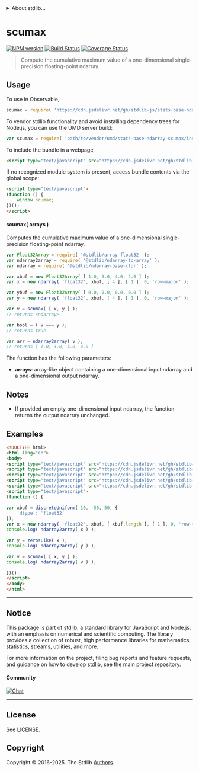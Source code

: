 <!--

@license Apache-2.0

Copyright (c) 2025 The Stdlib Authors.

Licensed under the Apache License, Version 2.0 (the "License");
you may not use this file except in compliance with the License.
You may obtain a copy of the License at

   http://www.apache.org/licenses/LICENSE-2.0

Unless required by applicable law or agreed to in writing, software
distributed under the License is distributed on an "AS IS" BASIS,
WITHOUT WARRANTIES OR CONDITIONS OF ANY KIND, either express or implied.
See the License for the specific language governing permissions and
limitations under the License.

-->


<details>
  <summary>
    About stdlib...
  </summary>
  <p>We believe in a future in which the web is a preferred environment for numerical computation. To help realize this future, we've built stdlib. stdlib is a standard library, with an emphasis on numerical and scientific computation, written in JavaScript (and C) for execution in browsers and in Node.js.</p>
  <p>The library is fully decomposable, being architected in such a way that you can swap out and mix and match APIs and functionality to cater to your exact preferences and use cases.</p>
  <p>When you use stdlib, you can be absolutely certain that you are using the most thorough, rigorous, well-written, studied, documented, tested, measured, and high-quality code out there.</p>
  <p>To join us in bringing numerical computing to the web, get started by checking us out on <a href="https://github.com/stdlib-js/stdlib">GitHub</a>, and please consider <a href="https://opencollective.com/stdlib">financially supporting stdlib</a>. We greatly appreciate your continued support!</p>
</details>

# scumax

[![NPM version][npm-image]][npm-url] [![Build Status][test-image]][test-url] [![Coverage Status][coverage-image]][coverage-url] <!-- [![dependencies][dependencies-image]][dependencies-url] -->

> Compute the cumulative maximum value of a one-dimensional single-precision floating-point ndarray.

<section class="intro">

</section>

<!-- /.intro -->



<section class="usage">

## Usage

To use in Observable,

```javascript
scumax = require( 'https://cdn.jsdelivr.net/gh/stdlib-js/stats-base-ndarray-scumax@umd/browser.js' )
```

To vendor stdlib functionality and avoid installing dependency trees for Node.js, you can use the UMD server build:

```javascript
var scumax = require( 'path/to/vendor/umd/stats-base-ndarray-scumax/index.js' )
```

To include the bundle in a webpage,

```html
<script type="text/javascript" src="https://cdn.jsdelivr.net/gh/stdlib-js/stats-base-ndarray-scumax@umd/browser.js"></script>
```

If no recognized module system is present, access bundle contents via the global scope:

```html
<script type="text/javascript">
(function () {
    window.scumax;
})();
</script>
```

#### scumax( arrays )

Computes the cumulative maximum value of a one-dimensional single-precision floating-point ndarray.

```javascript
var Float32Array = require( '@stdlib/array-float32' );
var ndarray2array = require( '@stdlib/ndarray-to-array' );
var ndarray = require( '@stdlib/ndarray-base-ctor' );

var xbuf = new Float32Array( [ 1.0, 3.0, 4.0, 2.0 ] );
var x = new ndarray( 'float32', xbuf, [ 4 ], [ 1 ], 0, 'row-major' );

var ybuf = new Float32Array( [ 0.0, 0.0, 0.0, 0.0 ] );
var y = new ndarray( 'float32', xbuf, [ 4 ], [ 1 ], 0, 'row-major' );

var v = scumax( [ x, y ] );
// returns <ndarray>

var bool = ( v === y );
// returns true

var arr = ndarray2array( v );
// returns [ 1.0, 3.0, 4.0, 4.0 ]
```

The function has the following parameters:

-   **arrays**: array-like object containing a one-dimensional input ndarray and a one-dimensional output ndarray.

</section>

<!-- /.usage -->

<section class="notes">

## Notes

-   If provided an empty one-dimensional input ndarray, the function returns the output ndarray unchanged.

</section>

<!-- /.notes -->

<section class="examples">

## Examples

<!-- eslint no-undef: "error" -->

```html
<!DOCTYPE html>
<html lang="en">
<body>
<script type="text/javascript" src="https://cdn.jsdelivr.net/gh/stdlib-js/random-array-discrete-uniform@umd/browser.js"></script>
<script type="text/javascript" src="https://cdn.jsdelivr.net/gh/stdlib-js/ndarray-base-ctor@umd/browser.js"></script>
<script type="text/javascript" src="https://cdn.jsdelivr.net/gh/stdlib-js/ndarray-zeros-like@umd/browser.js"></script>
<script type="text/javascript" src="https://cdn.jsdelivr.net/gh/stdlib-js/ndarray-to-array@umd/browser.js"></script>
<script type="text/javascript" src="https://cdn.jsdelivr.net/gh/stdlib-js/stats-base-ndarray-scumax@umd/browser.js"></script>
<script type="text/javascript">
(function () {

var xbuf = discreteUniform( 10, -50, 50, {
    'dtype': 'float32'
});
var x = new ndarray( 'float32', xbuf, [ xbuf.length ], [ 1 ], 0, 'row-major' );
console.log( ndarray2array( x ) );

var y = zerosLike( x );
console.log( ndarray2array( y ) );

var v = scumax( [ x, y ] );
console.log( ndarray2array( v ) );

})();
</script>
</body>
</html>
```

</section>

<!-- /.examples -->

<!-- Section for related `stdlib` packages. Do not manually edit this section, as it is automatically populated. -->

<section class="related">

</section>

<!-- /.related -->

<!-- Section for all links. Make sure to keep an empty line after the `section` element and another before the `/section` close. -->


<section class="main-repo" >

* * *

## Notice

This package is part of [stdlib][stdlib], a standard library for JavaScript and Node.js, with an emphasis on numerical and scientific computing. The library provides a collection of robust, high performance libraries for mathematics, statistics, streams, utilities, and more.

For more information on the project, filing bug reports and feature requests, and guidance on how to develop [stdlib][stdlib], see the main project [repository][stdlib].

#### Community

[![Chat][chat-image]][chat-url]

---

## License

See [LICENSE][stdlib-license].


## Copyright

Copyright &copy; 2016-2025. The Stdlib [Authors][stdlib-authors].

</section>

<!-- /.stdlib -->

<!-- Section for all links. Make sure to keep an empty line after the `section` element and another before the `/section` close. -->

<section class="links">

[npm-image]: http://img.shields.io/npm/v/@stdlib/stats-base-ndarray-scumax.svg
[npm-url]: https://npmjs.org/package/@stdlib/stats-base-ndarray-scumax

[test-image]: https://github.com/stdlib-js/stats-base-ndarray-scumax/actions/workflows/test.yml/badge.svg?branch=main
[test-url]: https://github.com/stdlib-js/stats-base-ndarray-scumax/actions/workflows/test.yml?query=branch:main

[coverage-image]: https://img.shields.io/codecov/c/github/stdlib-js/stats-base-ndarray-scumax/main.svg
[coverage-url]: https://codecov.io/github/stdlib-js/stats-base-ndarray-scumax?branch=main

<!--

[dependencies-image]: https://img.shields.io/david/stdlib-js/stats-base-ndarray-scumax.svg
[dependencies-url]: https://david-dm.org/stdlib-js/stats-base-ndarray-scumax/main

-->

[chat-image]: https://img.shields.io/gitter/room/stdlib-js/stdlib.svg
[chat-url]: https://app.gitter.im/#/room/#stdlib-js_stdlib:gitter.im

[stdlib]: https://github.com/stdlib-js/stdlib

[stdlib-authors]: https://github.com/stdlib-js/stdlib/graphs/contributors

[umd]: https://github.com/umdjs/umd
[es-module]: https://developer.mozilla.org/en-US/docs/Web/JavaScript/Guide/Modules

[deno-url]: https://github.com/stdlib-js/stats-base-ndarray-scumax/tree/deno
[deno-readme]: https://github.com/stdlib-js/stats-base-ndarray-scumax/blob/deno/README.md
[umd-url]: https://github.com/stdlib-js/stats-base-ndarray-scumax/tree/umd
[umd-readme]: https://github.com/stdlib-js/stats-base-ndarray-scumax/blob/umd/README.md
[esm-url]: https://github.com/stdlib-js/stats-base-ndarray-scumax/tree/esm
[esm-readme]: https://github.com/stdlib-js/stats-base-ndarray-scumax/blob/esm/README.md
[branches-url]: https://github.com/stdlib-js/stats-base-ndarray-scumax/blob/main/branches.md

[stdlib-license]: https://raw.githubusercontent.com/stdlib-js/stats-base-ndarray-scumax/main/LICENSE

</section>

<!-- /.links -->
